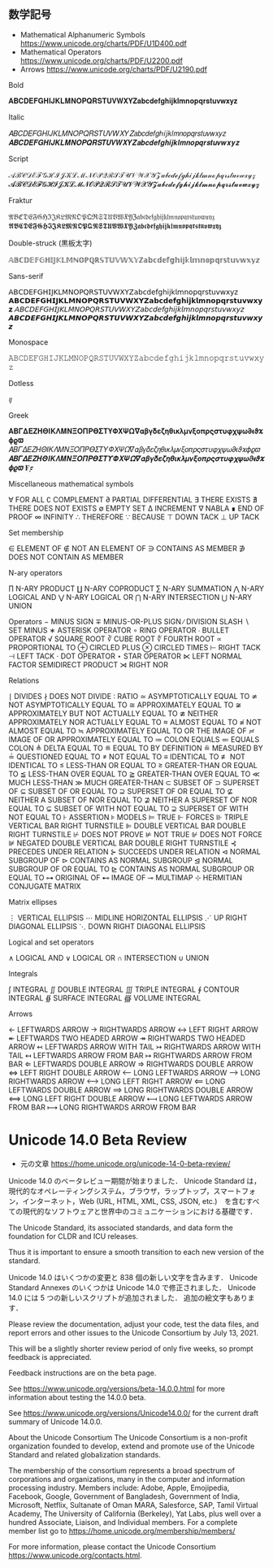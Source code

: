 ## 数学記号

- Mathematical Alphanumeric Symbols
https://www.unicode.org/charts/PDF/U1D400.pdf
- Mathematical Operators
https://www.unicode.org/charts/PDF/U2200.pdf
- Arrows
https://www.unicode.org/charts/PDF/U2190.pdf

Bold

𝐀𝐁𝐂𝐃𝐄𝐅𝐆𝐇𝐈𝐉𝐊𝐋𝐌𝐍𝐎𝐏𝐐𝐑𝐒𝐓𝐔𝐕𝐖𝐗𝐘𝐙𝐚𝐛𝐜𝐝𝐞𝐟𝐠𝐡𝐢𝐣𝐤𝐥𝐦𝐧𝐨𝐩𝐪𝐫𝐬𝐭𝐮𝐯𝐰𝐱𝐲𝐳

Italic

𝐴𝐵𝐶𝐷𝐸𝐹𝐺𝐻𝐼𝐽𝐾𝐿𝑀𝑁𝑂𝑃𝑄𝑅𝑆𝑇𝑈𝑉𝑊𝑋𝑌𝑍𝑎𝑏𝑐𝑑𝑒𝑓𝑔ℎ𝑖𝑗𝑘𝑙𝑚𝑛𝑜𝑝𝑞𝑟𝑠𝑡𝑢𝑣𝑤𝑥𝑦𝑧
𝑨𝑩𝑪𝑫𝑬𝑭𝑮𝑯𝑰𝑱𝑲𝑳𝑴𝑵𝑶𝑷𝑸𝑹𝑺𝑻𝑼𝑽𝑾𝑿𝒀𝒁𝒂𝒃𝒄𝒅𝒆𝒇𝒈𝒉𝒊𝒋𝒌𝒍𝒎𝒏𝒐𝒑𝒒𝒓𝒔𝒕𝒖𝒗𝒘𝒙𝒚𝒛

Script

𝒜ℬ𝒞𝒟ℰℱ𝒢ℋℐ𝒥𝒦ℒℳ𝒩𝒪𝒫𝒬ℛ𝒮𝒯𝒰𝒱𝒲𝒳𝒴𝒵𝒶𝒷𝒸𝒹ℯ𝒻ℊ𝒽𝒾𝒿𝓀𝓁𝓂𝓃ℴ𝓅𝓆𝓇𝓈𝓉𝓊𝓋𝓌𝓍𝓎𝓏
𝓐𝓑𝓒𝓓𝓔𝓕𝓖𝓗𝓘𝓙𝓚𝓛𝓜𝓝𝓞𝓟𝓠𝓡𝓢𝓣𝓤𝓥𝓦𝓧𝓨𝓩𝓪𝓫𝓬𝓭𝓮𝓯𝓰𝓱𝓲𝓳𝓴𝓵𝓶𝓷𝓸𝓹𝓺𝓻𝓼𝓽𝓾𝓿𝔀𝔁𝔂𝔃

Fraktur

𝔄𝔅ℭ𝔇𝔈𝔉𝔊ℌℑ𝔍𝔎𝔏𝔐𝔑𝔒𝔓𝔔ℜ𝔖𝔗𝔘𝔙𝔚𝔛𝔜ℨ𝔞𝔟𝔠𝔡𝔢𝔣𝔤𝔥𝔦𝔧𝔨𝔩𝔪𝔫𝔬𝔭𝔮𝔯𝔰𝔱𝔲𝔳𝔴𝔵𝔶𝔷
𝕬𝕭𝕮𝕯𝕰𝕱𝕲𝕳𝕴𝕵𝕶𝕷𝕸𝕹𝕺𝕻𝕼𝕽𝕾𝕿𝖀𝖁𝖂𝖃𝖄𝖅𝖆𝖇𝖈𝖉𝖊𝖋𝖌𝖍𝖎𝖏𝖐𝖑𝖒𝖓𝖔𝖕𝖖𝖗𝖘𝖙𝖚𝖛𝖜𝖝𝖞𝖟

Double-struck (黒板太字)

𝔸𝔹ℂ𝔻𝔼𝔽𝔾ℍ𝕀𝕁𝕂𝕃𝕄ℕ𝕆ℙℚℝ𝕊𝕋𝕌𝕍𝕎𝕏𝕐ℤ𝕒𝕓𝕔𝕕𝕖𝕗𝕘𝕙𝕚𝕛𝕜𝕝𝕞𝕟𝕠𝕡𝕢𝕣𝕤𝕥𝕦𝕧𝕨𝕩𝕪𝕫

Sans-serif

𝖠𝖡𝖢𝖣𝖤𝖥𝖦𝖧𝖨𝖩𝖪𝖫𝖬𝖭𝖮𝖯𝖰𝖱𝖲𝖳𝖴𝖵𝖶𝖷𝖸𝖹𝖺𝖻𝖼𝖽𝖾𝖿𝗀𝗁𝗂𝗃𝗄𝗅𝗆𝗇𝗈𝗉𝗊𝗋𝗌𝗍𝗎𝗏𝗐𝗑𝗒𝗓
𝗔𝗕𝗖𝗗𝗘𝗙𝗚𝗛𝗜𝗝𝗞𝗟𝗠𝗡𝗢𝗣𝗤𝗥𝗦𝗧𝗨𝗩𝗪𝗫𝗬𝗭𝗮𝗯𝗰𝗱𝗲𝗳𝗴𝗵𝗶𝗷𝗸𝗹𝗺𝗻𝗼𝗽𝗾𝗿𝘀𝘁𝘂𝘃𝘄𝘅𝘆𝘇
𝘈𝘉𝘊𝘋𝘌𝘍𝘎𝘏𝘐𝘑𝘒𝘓𝘔𝘕𝘖𝘗𝘘𝘙𝘚𝘛𝘜𝘝𝘞𝘟𝘠𝘡𝘢𝘣𝘤𝘥𝘦𝘧𝘨𝘩𝘪𝘫𝘬𝘭𝘮𝘯𝘰𝘱𝘲𝘳𝘴𝘵𝘶𝘷𝘸𝘹𝘺𝘻
𝘼𝘽𝘾𝘿𝙀𝙁𝙂𝙃𝙄𝙅𝙆𝙇𝙈𝙉𝙊𝙋𝙌𝙍𝙎𝙏𝙐𝙑𝙒𝙓𝙔𝙕𝙖𝙗𝙘𝙙𝙚𝙛𝙜𝙝𝙞𝙟𝙠𝙡𝙢𝙣𝙤𝙥𝙦𝙧𝙨𝙩𝙪𝙫𝙬𝙭𝙮𝙯

Monospace

𝙰𝙱𝙲𝙳𝙴𝙵𝙶𝙷𝙸𝙹𝙺𝙻𝙼𝙽𝙾𝙿𝚀𝚁𝚂𝚃𝚄𝚅𝚆𝚇𝚈𝚉𝚊𝚋𝚌𝚍𝚎𝚏𝚐𝚑𝚒𝚓𝚔𝚕𝚖𝚗𝚘𝚙𝚚𝚛𝚜𝚝𝚞𝚟𝚠𝚡𝚢𝚣

Dotless

𝚤𝚥

Greek

𝚨𝚩𝚪𝚫𝚬𝚭𝚮𝚯𝚰𝚱𝚲𝚳𝚴𝚵𝚶𝚷𝚸𝚹𝚺𝚻𝚼𝚽𝚾𝚿𝛀𝛁𝛂𝛃𝛄𝛅𝛆𝛇𝛈𝛉𝛊𝛋𝛌𝛍𝛎𝛏𝛐𝛑𝛒𝛓𝛔𝛕𝛖𝛗𝛘𝛙𝛚𝛛𝛜𝛝𝛞𝛟𝛠𝛡
𝛢𝛣𝛤𝛥𝛦𝛧𝛨𝛩𝛪𝛫𝛬𝛭𝛮𝛯𝛰𝛱𝛲𝛳𝛴𝛵𝛶𝛷𝛸𝛹𝛺𝛻𝛼𝛽𝛾𝛿𝜀𝜁𝜂𝜃𝜄𝜅𝜆𝜇𝜈𝜉𝜊𝜋𝜌𝜍𝜎𝜏𝜐𝜑𝜒𝜓𝜔𝜕𝜖𝜗𝜘𝜙𝜚𝜛
𝜜𝜝𝜞𝜟𝜠𝜡𝜢𝜣𝜤𝜥𝜦𝜧𝜨𝜩𝜪𝜫𝜬𝜭𝜮𝜯𝜰𝜱𝜲𝜳𝜴𝜵𝜶𝜷𝜸𝜹𝜺𝜻𝜼𝜽𝜾𝜿𝝀𝝁𝝂𝝃𝝄𝝅𝝆𝝇𝝈𝝉𝝊𝝋𝝌𝝍𝝎𝝏𝝐𝝑𝝒𝝓𝝔𝝕
𝟊𝟋


Miscellaneous mathematical symbols

∀ FOR ALL
∁ COMPLEMENT
∂ PARTIAL DIFFERENTIAL
∃ THERE EXISTS
∄ THERE DOES NOT EXISTS
∅ EMPTY SET
∆ INCREMENT
∇ NABLA
∎ END OF PROOF
∞ INFINITY
∴ THEREFORE
∵ BECAUSE
⊤ DOWN TACK
⊥ UP TACK

Set membership

∈ ELEMENT OF
∉ NOT AN ELEMENT OF
∋ CONTAINS AS MEMBER
∌ DOES NOT CONTAIN AS MEMBER

N-ary operators

∏ N-ARY PRODUCT
∐ N-ARY COPRODUCT
∑ N-ARY SUMMATION
⋀ N-ARY LOGICAL AND
⋁ N-ARY LOGICAL OR
⋂ N-ARY INTERSECTION
⋃ N-ARY UNION

Operators
− MINUS SIGN
∓ MINUS-OR-PLUS SIGN
∕ DIVISION SLASH
∖ SET MINUS
∗ ASTERISK OPERATOR
∘ RING OPERATOR
∙ BULLET OPERATOR
√ SQUARE ROOT
∛ CUBE ROOT
∜ FOURTH ROOT
∝ PROPORTIONAL TO
⊕ CIRCLED PLUS
⊗ CIRCLED TIMES
⊢ RIGHT TACK
⊣ LEFT TACK
⋅ DOT OPERATOR
⋆ STAR OPERATOR
⋉ LEFT NORMAL FACTOR SEMIDIRECT PRODUCT
⋊ RIGHT NOR


Relations

∣ DIVIDES
∤ DOES NOT DIVIDE
∶ RATIO
≃ ASYMPTOTICALLY EQUAL TO
≄ NOT ASYMPTOTICALLY EQUAL TO
≅ APPROXIMATELY EQUAL TO
≆ APPROXIMATELY BUT NOT ACTUALLY EQUAL TO
≇ NEITHER APPROXIMATELY NOR ACTUALLY EQUAL TO
≈ ALMOST EQUAL TO
≉ NOT ALMOST EQUAL TO
≒ APPROXIMATELY EQUAL TO OR THE IMAGE OF
≓ IMAGE OF OR APPROXIMATELY EQUAL TO
≔ COLON EQUALS
≕ EQUALS COLON
≜ DELTA EQUAL TO
≝ EQUAL TO BY DEFINITION
≞ MEASURED BY
≟ QUESTIONED EQUAL TO
≠ NOT EQUAL TO
≡ IDENTICAL TO
≢ NOT IDENTICAL TO
≤ LESS-THAN OR EQUAL TO
≥ GREATER-THAN OR EQUAL TO
≦ LESS-THAN OVER EQUAL TO
≧ GREATER-THAN OVER EQUAL TO
≪ MUCH LESS-THAN
≫ MUCH GREATER-THAN
⊂ SUBSET OF
⊃ SUPERSET OF
⊆ SUBSET OF OR EQUAL TO
⊇ SUPERSET OF OR EQUAL TO
⊈ NEITHER A SUBSET OF NOR EQUAL TO
⊉ NEITHER A SUPERSET OF NOR EQUAL TO
⊊ SUBSET OF WITH NOT EQUAL TO
⊋ SUPERSET OF WITH NOT EQUAL TO
⊦ ASSERTION
⊧ MODELS
⊨ TRUE
⊩ FORCES
⊪ TRIPLE VERTICAL BAR RIGHT TURNSTILE
⊫ DOUBLE VERTICAL BAR DOUBLE RIGHT TURNSTILE
⊬ DOES NOT PROVE
⊭ NOT TRUE
⊮ DOES NOT FORCE
⊯ NEGATED DOUBLE VERTICAL BAR DOUBLE RIGHT TURNSTILE
⊰ PRECEDES UNDER RELATION
⊱ SUCCEEDS UNDER RELATION
⊲ NORMAL SUBGROUP OF
⊳ CONTAINS AS NORMAL SUBGROUP
⊴ NORMAL SUBGROUP OF OR EQUAL TO
⊵ CONTAINS AS NORMAL SUBGROUP OR EQUAL TO
⊶ ORIGINAL OF
⊷ IMAGE OF
⊸ MULTIMAP
⊹ HERMITIAN CONJUGATE MATRIX

Matrix ellipses

⋮ VERTICAL ELLIPSIS
⋯ MIDLINE HORIZONTAL ELLIPSIS
⋰ UP RIGHT DIAGONAL ELLIPSIS
⋱ DOWN RIGHT DIAGONAL ELLIPSIS






Logical and set operators

∧ LOGICAL AND
∨ LOGICAL OR
∩ INTERSECTION
∪ UNION

Integrals

∫ INTEGRAL
∬ DOUBLE INTEGRAL
∭ TRIPLE INTEGRAL
∮ CONTOUR INTEGRAL
∯ SURFACE INTEGRAL
∰ VOLUME INTEGRAL


Arrows

← LEFTWARDS ARROW
→ RIGHTWARDS ARROW
↔ LEFT RIGHT ARROW
↞ LEFTWARDS TWO HEADED ARROW
↠ RIGHTWARDS TWO HEADED ARROW
↢ LEFTWARDS ARROW WITH TAIL
↣ RIGHTWARDS ARROW WITH TAIL
↤ LEFTWARDS ARROW FROM BAR
↦ RIGHTWARDS ARROW FROM BAR
⇐ LEFTWARDS DOUBLE ARROW
⇒ RIGHTWARDS DOUBLE ARROW
⇔ LEFT RIGHT DOUBLE ARROW
⟵ LONG LEFTWARDS ARROW
⟶ LONG RIGHTWARDS ARROW
⟷ LONG LEFT RIGHT ARROW
⟸ LONG LEFTWARDS DOUBLE ARROW
⟹ LONG RIGHTWARDS DOUBLE ARROW
⟺ LONG LEFT RIGHT DOUBLE ARROW
⟻ LONG LEFTWARDS ARROW FROM BAR
⟼ LONG RIGHTWARDS ARROW FROM BAR


# Unicode 14.0 Beta Review

- 元の文章 https://home.unicode.org/unicode-14-0-beta-review/

Unicode 14.0 のベータレビュー期間が始まりました．
Unicode Standard は，現代的なオペレーティングシステム，ブラウザ，ラップトップ，スマートフォン，インターネット，Web (URL, HTML, XML, CSS, JSON, etc.)　を含むすべての現代的なソフトウェアと世界中のコミュニケーションにおける基礎です．　

The Unicode Standard, its associated standards, and data form the foundation for CLDR and ICU releases.

Thus it is important to ensure a smooth transition to each new version of the standard.


Unicode 14.0 はいくつかの変更と 838 個の新しい文字を含みます．
Unicode Standard Annexes のいくつかは Unicode 14.0 で修正されました．
Unicode 14.0 には 5 つの新しいスクリプトが追加されました．
追加の絵文字もあります．

Please review the documentation, adjust your code, test the data files, and report errors and other issues to the Unicode Consortium by July 13, 2021.

This will be a slightly shorter review period of only five weeks, so prompt feedback is appreciated.

Feedback instructions are on the beta page.



See https://www.unicode.org/versions/beta-14.0.0.html for more information about testing the 14.0.0 beta.



See https://www.unicode.org/versions/Unicode14.0.0/ for the current draft summary of Unicode 14.0.0.



About the Unicode Consortium
The Unicode Consortium is a non-profit organization founded to develop, extend and promote use of the Unicode Standard and related globalization standards.

The membership of the consortium represents a broad spectrum of corporations and organizations, many in the computer and information processing industry. Members include: Adobe, Apple, Emojipedia, Facebook, Google, Government of Bangladesh, Government of India, Microsoft, Netflix, Sultanate of Oman MARA, Salesforce, SAP, Tamil Virtual Academy, The University of California (Berkeley), Yat Labs, plus well over a hundred Associate, Liaison, and Individual members. For a complete member list go to
https://home.unicode.org/membership/members/

For more information, please contact the Unicode Consortium
https://www.unicode.org/contacts.html.

